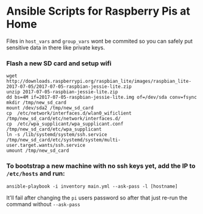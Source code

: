 # Ansible Scripts for Raspberry Pis at Home

Files in `host_vars` and `group_vars` wont be commited so you can safely put sensitive data in there like private keys.

### Flash a new SD card and setup wifi 

    wget http://downloads.raspberrypi.org/raspbian_lite/images/raspbian_lite-2017-07-05/2017-07-05-raspbian-jessie-lite.zip
    unzip 2017-07-05-raspbian-jessie-lite.zip
    dd bs=4M if=2017-07-05-raspbian-jessie-lite.img of=/dev/sda conv=fsync
    mkdir /tmp/new_sd_card 
    mount /dev/sda2 /tmp/new_sd_card
    cp  /etc/network/interfaces.d/wlan0_wificlient /tmp/new_sd_card/etc/network/interfaces.d/
    cp  /etc/wpa_supplicant/wpa_supplicant.conf  /tmp/new_sd_card/etc/wpa_supplicant
    ln -s /lib/systemd/system/ssh.service /tmp/new_sd_card/etc/systemd/system/multi-user.target.wants/ssh.service 
    umount /tmp/new_sd_card
    
### To bootstrap a new machine with no ssh keys yet, add the IP to `/etc/hosts` and run:

    ansible-playbook -i inventory main.yml --ask-pass -l [hostname]
    
It'll fail after changing the `pi` users password so after that just re-run the command without `--ask-pass`

 